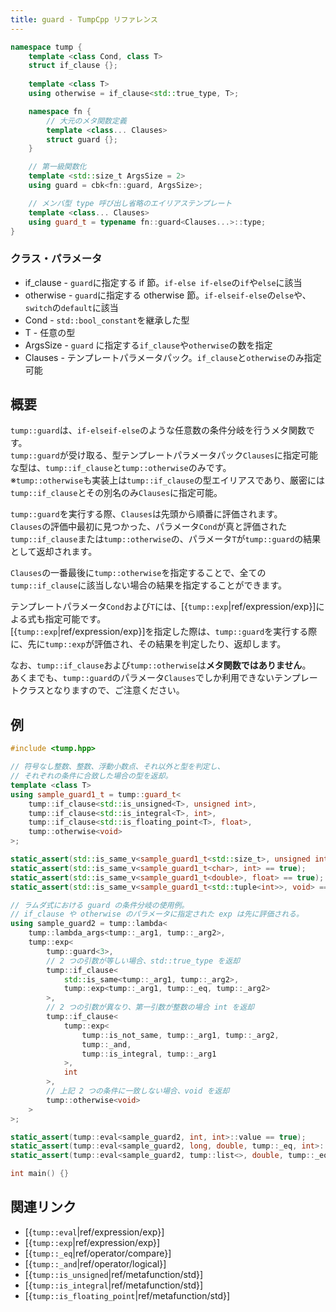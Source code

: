 ```yaml
---
title: guard - TumpCpp リファレンス
---
```


```cpp
namespace tump {
    template <class Cond, class T>
    struct if_clause {};
    
    template <class T>
    using otherwise = if_clause<std::true_type, T>;

    namespace fn {
        // 大元のメタ関数定義
        template <class... Clauses>
        struct guard {};
    }

    // 第一級関数化
    template <std::size_t ArgsSize = 2>
    using guard = cbk<fn::guard, ArgsSize>;

    // メンバ型 type 呼び出し省略のエイリアステンプレート
    template <class... Clauses>
    using guard_t = typename fn::guard<Clauses...>::type;
}
```

### クラス・パラメータ

- if_clause - `guard`に指定する if 節。`if-else if-else`の`if`や`else`に該当
- otherwise - `guard`に指定する otherwise 節。`if-elseif-else`の`else`や、`switch`の`default`に該当
- Cond - `std::bool_constant`を継承した型
- T - 任意の型
- ArgsSize - `guard` に指定する`if_clause`や`otherwise`の数を指定
- Clauses - テンプレートパラメータパック。`if_clause`と`otherwise`のみ指定可能

## 概要

`tump::guard`は、`if-elseif-else`のような任意数の条件分岐を行うメタ関数です。  
`tump::guard`が受け取る、型テンプレートパラメータパック`Clauses`に指定可能な型は、`tump::if_clause`と`tump::otherwise`のみです。  
※`tump::otherwise`も実装上は`tump::if_clause`の型エイリアスであり、厳密には`tump::if_clause`とその別名のみ`Clauses`に指定可能。

`tump::guard`を実行する際、`Clauses`は先頭から順番に評価されます。  
`Clauses`の評価中最初に見つかった、パラメータ`Cond`が真と評価された`tump::if_clause`または`tump::otherwise`の、パラメータ`T`が`tump::guard`の結果として返却されます。

`Clauses`の一番最後に`tump::otherwise`を指定することで、全ての`tump::if_clause`に該当しない場合の結果を指定することができます。

テンプレートパラメータ`Cond`および`T`には、[{`tump::exp`|ref/expression/exp}]による式も指定可能です。  
[{`tump::exp`|ref/expression/exp}]を指定した際は、`tump::guard`を実行する際に、先に`tump::exp`が評価され、その結果を判定したり、返却します。

なお、`tump::if_clause`および`tump::otherwise`は**メタ関数ではありません**。  
あくまでも、`tump::guard`のパラメータ`Clauses`でしか利用できないテンプレートクラスとなりますので、ご注意ください。

## 例

```cpp
#include <tump.hpp>

// 符号なし整数、整数、浮動小数点、それ以外と型を判定し、
// それぞれの条件に合致した場合の型を返却。
template <class T>
using sample_guard1_t = tump::guard_t<
    tump::if_clause<std::is_unsigned<T>, unsigned int>,
    tump::if_clause<std::is_integral<T>, int>,
    tump::if_clause<std::is_floating_point<T>, float>,
    tump::otherwise<void>
>;

static_assert(std::is_same_v<sample_guard1_t<std::size_t>, unsigned int> == true);
static_assert(std::is_same_v<sample_guard1_t<char>, int> == true);
static_assert(std::is_same_v<sample_guard1_t<double>, float> == true);
static_assert(std::is_same_v<sample_guard1_t<std::tuple<int>>, void> == true);

// ラムダ式における guard の条件分岐の使用例。
// if_clause や otherwise のパラメータに指定された exp は先に評価される。
using sample_guard2 = tump::lambda<
    tump::lambda_args<tump::_arg1, tump::_arg2>,
    tump::exp<
        tump::guard<3>,
        // 2 つの引数が等しい場合、std::true_type を返却
        tump::if_clause<
            std::is_same<tump::_arg1, tump::_arg2>,
            tump::exp<tump::_arg1, tump::_eq, tump::_arg2>
        >,
        // 2 つの引数が異なり、第一引数が整数の場合 int を返却
        tump::if_clause<
            tump::exp<
                tump::is_not_same, tump::_arg1, tump::_arg2,
                tump::_and,
                tump::is_integral, tump::_arg1
            >,
            int
        >,
        // 上記 2 つの条件に一致しない場合、void を返却
        tump::otherwise<void>
    >
>;

static_assert(tump::eval<sample_guard2, int, int>::value == true);
static_assert(tump::eval<sample_guard2, long, double, tump::_eq, int>::value == true);
static_assert(tump::eval<sample_guard2, tump::list<>, double, tump::_eq, void>::value == true);

int main() {}
```

## 関連リンク

- [{`tump::eval`|ref/expression/exp}]
- [{`tump::exp`|ref/expression/exp}]
- [{`tump::_eq`|ref/operator/compare}]
- [{`tump::_and`|ref/operator/logical}]
- [{`tump::is_unsigned`|ref/metafunction/std}]
- [{`tump::is_integral`|ref/metafunction/std}]
- [{`tump::is_floating_point`|ref/metafunction/std}]
